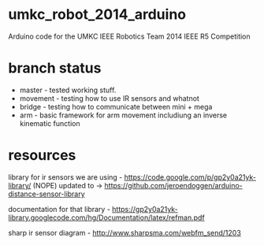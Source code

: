 umkc_robot_2014_arduino
=======================

Arduino code for the UMKC IEEE Robotics Team 2014 IEEE R5 Competition

branch status
=======
* master - tested working stuff.
* movement - testing how to use IR sensors and whatnot
* bridge - testing how to communicate between mini + mega
* arm - basic framework for arm movement includiung an inverse kinematic function


resources
======
library for ir sensors we are using - https://code.google.com/p/gp2y0a21yk-library/ (NOPE) 
updated to -> https://github.com/jeroendoggen/arduino-distance-sensor-library

documentation for that library - https://gp2y0a21yk-library.googlecode.com/hg/Documentation/latex/refman.pdf

sharp ir sensor diagram - http://www.sharpsma.com/webfm_send/1203
